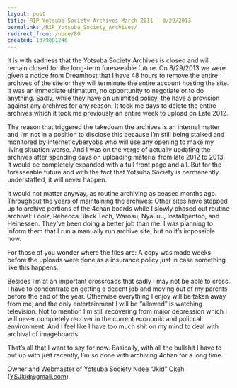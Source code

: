 ```yaml
---
layout: post
title: RIP Yotsuba Society Archives March 2011 - 8/29/2013
permalink: /RIP_Yotsuba_Society_Archives/
redirect_from: /node/80
created: 1379801246
---
```

It is with sadness that the Yotsuba Society Archives is closed and will remain closed for the long-term foreseeable future. On 8/29/2013 we were given a notice from Dreamhost that I have 48 hours to remove the entire archives of the site or they will terminate the entire account hosting the site. It was an immediate ultimatum, no opportunity to negotiate or to do anything. Sadly, while they have an unlimited policy, the have a provision against any archives for any reason. It took me days to delete the entire archives which it took me previously an entire week to upload on Late 2012.

The reason that triggered the takedown the archives is an internal matter and I’m not in a position to disclose this because I’m still being stalked and monitored by internet cyberyobs who will use any opening to make my living situation worse.
And I was on the verge of actually updating the archives after spending days on uploading material from late 2012 to 2013. It would be completely expanded with a full front page and all. But for the foreseeable future and with the fact that Yotsuba Society is permanently understaffed, it will never happen.

It would not matter anyway, as routine archiving as ceased months ago. Throughout the years of maintaining the archives: Other sites have stepped up to archive portions of the 4chan boards while I slowly phased out routine archival: Foolz, Rebecca Black Tech, Warosu, NyaFuu, Installgentoo, and Heinessen. They’ve been doing a better job than me. I was planning to inform them that I run a manually run archive site, but no it’s impossible now.

For those of you wonder where the files are: A copy was made weeks before the uploads were done as a insurance policy just in case something like this happens.

Besides I’m at an important crossroads that sadly I may not be able to cross. I have to concentrate on getting a decent job and moving out of my parents before the end of the year. Otherwise everything I enjoy will be taken away from me, and the only entertainment I will be “allowed” is watching television. Not to mention I’m still recovering from major depression which I will never completely recover in the current economic and political environment. And I feel like I have too much shit on my mind to deal with archival of imageboards.

That’s all that I want to say for now. Basically, with all the bullshit I have to put up with just recently, I’m so done with archiving 4chan for a long time.

Owner and Webmaster of Yotsuba Society
Ndee “Jkid” Okeh (YSJkid@gmail.com)
